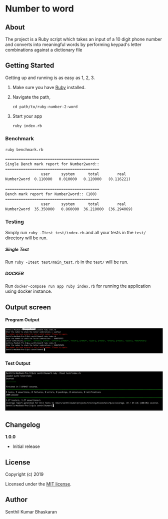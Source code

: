 # Number to word
 
> 

## About

The project is a Ruby script which takes an input of a 10 digit phone number and converts into meaningful words by performing keypad's letter combinations against a dictionary file


## Getting Started

Getting up and running is as easy as 1, 2, 3.

1. Make sure you have [Ruby](https://www.ruby-lang.org/en/) installed.
2. Navigate the path,

    ```
    cd path/to/ruby-number-2-word
    ```

3. Start your app

    ```
    ruby index.rb
    ```

### Benchmark

`ruby benchmark.rb`

```
==========================================
Single Bench mark report for Number2word::
==========================================
                user     system      total        real
Number2word  0.110000   0.010000   0.120000   (0.116221)

==========================================
Bench mark report for Number2word:: (100)
==========================================
                user     system      total        real
Number2word  35.350000   0.860000  36.210000  (36.294069)
```

### Testing

Simply run `ruby -Itest test/index.rb` and all your tests in the `test/` directory will be run.

##### Single Test

Run `ruby -Itest test/main_test.rb` in the `test/` will be run.

##### DOCKER

Run `docker-compose run app ruby index.rb` for running the application using docker instance.

## Output screen

#### Program Output
![](output/program_output.png)

#### Test Output
![](output/test_output.png)


## Changelog

__1.0.0__

- Initial release

## License

Copyright (c) 2019

Licensed under the [MIT license](LICENSE).

## Author

Senthil Kumar Bhaskaran